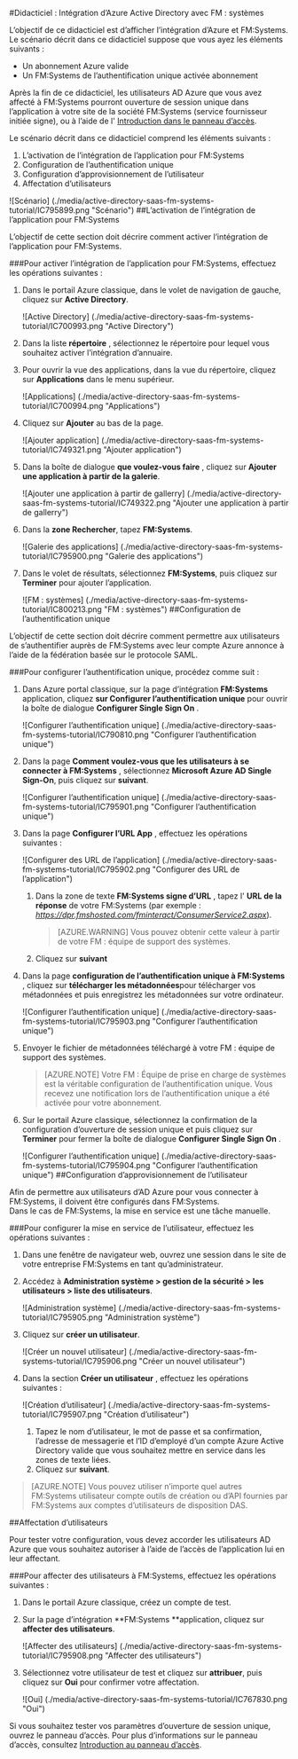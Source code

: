 <properties 
    pageTitle="Didacticiel : Intégration d’Azure Active Directory avec FM : systèmes | Microsoft Azure" 
    description="Découvrez comment utiliser FM : systèmes avec Azure Active Directory pour activer l’ouverture de session unique, la mise en service automatique et bien plus encore !" 
    services="active-directory" 
    authors="jeevansd"  
    documentationCenter="na" 
    manager="femila"/>
<tags 
    ms.service="active-directory" 
    ms.devlang="na" 
    ms.topic="article" 
    ms.tgt_pltfrm="na" 
    ms.workload="identity" 
    ms.date="09/29/2016" 
    ms.author="jeedes" />

#<a name="tutorial-azure-active-directory-integration-with-fm-systems"></a>Didacticiel : Intégration d’Azure Active Directory avec FM : systèmes
  
L’objectif de ce didacticiel est d’afficher l’intégration d’Azure et FM:Systems.  
Le scénario décrit dans ce didacticiel suppose que vous ayez les éléments suivants :

-   Un abonnement Azure valide
-   Un FM:Systems de l’authentification unique activée abonnement
  
Après la fin de ce didacticiel, les utilisateurs AD Azure que vous avez affecté à FM:Systems pourront ouverture de session unique dans l’application à votre site de la société FM:Systems (service fournisseur initiée signe), ou à l’aide de l' [Introduction dans le panneau d’accès](active-directory-saas-access-panel-introduction.md).
  
Le scénario décrit dans ce didacticiel comprend les éléments suivants :

1.  L’activation de l’intégration de l’application pour FM:Systems
2.  Configuration de l’authentification unique
3.  Configuration d’approvisionnement de l’utilisateur
4.  Affectation d’utilisateurs

![Scénario] (./media/active-directory-saas-fm-systems-tutorial/IC795899.png "Scénario")
##<a name="enabling-the-application-integration-for-fmsystems"></a>L’activation de l’intégration de l’application pour FM:Systems
  
L’objectif de cette section doit décrire comment activer l’intégration de l’application pour FM:Systems.

###<a name="to-enable-the-application-integration-for-fmsystems-perform-the-following-steps"></a>Pour activer l’intégration de l’application pour FM:Systems, effectuez les opérations suivantes :

1.  Dans le portail Azure classique, dans le volet de navigation de gauche, cliquez sur **Active Directory**.

    ![Active Directory] (./media/active-directory-saas-fm-systems-tutorial/IC700993.png "Active Directory")

2.  Dans la liste **répertoire** , sélectionnez le répertoire pour lequel vous souhaitez activer l’intégration d’annuaire.

3.  Pour ouvrir la vue des applications, dans la vue du répertoire, cliquez sur **Applications** dans le menu supérieur.

    ![Applications] (./media/active-directory-saas-fm-systems-tutorial/IC700994.png "Applications")

4.  Cliquez sur **Ajouter** au bas de la page.

    ![Ajouter application] (./media/active-directory-saas-fm-systems-tutorial/IC749321.png "Ajouter application")

5.  Dans la boîte de dialogue **que voulez-vous faire** , cliquez sur **Ajouter une application à partir de la galerie**.

    ![Ajouter une application à partir de gallerry] (./media/active-directory-saas-fm-systems-tutorial/IC749322.png "Ajouter une application à partir de gallerry")

6.  Dans la **zone Rechercher**, tapez **FM:Systems**.

    ![Galerie des applications] (./media/active-directory-saas-fm-systems-tutorial/IC795900.png "Galerie des applications")

7.  Dans le volet de résultats, sélectionnez **FM:Systems**, puis cliquez sur **Terminer** pour ajouter l’application.

    ![FM : systèmes] (./media/active-directory-saas-fm-systems-tutorial/IC800213.png "FM : systèmes")
##<a name="configuring-single-sign-on"></a>Configuration de l’authentification unique
  
L’objectif de cette section doit décrire comment permettre aux utilisateurs de s’authentifier auprès de FM:Systems avec leur compte Azure annonce à l’aide de la fédération basée sur le protocole SAML.

###<a name="to-configure-single-sign-on-perform-the-following-steps"></a>Pour configurer l’authentification unique, procédez comme suit :

1.  Dans Azure portal classique, sur la page d’intégration **FM:Systems** application, cliquez **sur Configurer l’authentification unique** pour ouvrir la boîte de dialogue **Configurer Single Sign On** .

    ![Configurer l’authentification unique] (./media/active-directory-saas-fm-systems-tutorial/IC790810.png "Configurer l’authentification unique")

2.  Dans la page **Comment voulez-vous que les utilisateurs à se connecter à FM:Systems** , sélectionnez **Microsoft Azure AD Single Sign-On**, puis cliquez sur **suivant**.

    ![Configurer l’authentification unique] (./media/active-directory-saas-fm-systems-tutorial/IC795901.png "Configurer l’authentification unique")

3.  Dans la page **Configurer l’URL App** , effectuez les opérations suivantes :

    ![Configurer des URL de l’application] (./media/active-directory-saas-fm-systems-tutorial/IC795902.png "Configurer des URL de l’application")

    1.  Dans la zone de texte **FM:Systems signe d’URL** , tapez l' **URL de la réponse** de votre FM:Systems (par exemple : *https://dpr.fmshosted.com/fminteract/ConsumerService2.aspx*).  

        >[AZURE.WARNING] Vous pouvez obtenir cette valeur à partir de votre FM : équipe de support des systèmes.

    2.  Cliquez sur **suivant**

4.  Dans la page **configuration de l’authentification unique à FM:Systems** , cliquez sur **télécharger les métadonnées**pour télécharger vos métadonnées et puis enregistrez les métadonnées sur votre ordinateur.

    ![Configurer l’authentification unique] (./media/active-directory-saas-fm-systems-tutorial/IC795903.png "Configurer l’authentification unique")

5.  Envoyer le fichier de métadonnées téléchargé à votre FM : équipe de support des systèmes.

    >[AZURE.NOTE] Votre FM : Équipe de prise en charge de systèmes est la véritable configuration de l’authentification unique.
Vous recevez une notification lors de l’authentification unique a été activée pour votre abonnement.

6.  Sur le portail Azure classique, sélectionnez la confirmation de la configuration d’ouverture de session unique et puis cliquez sur **Terminer** pour fermer la boîte de dialogue **Configurer Single Sign On** .

    ![Configurer l’authentification unique] (./media/active-directory-saas-fm-systems-tutorial/IC795904.png "Configurer l’authentification unique")
##<a name="configuring-user-provisioning"></a>Configuration d’approvisionnement de l’utilisateur
  
Afin de permettre aux utilisateurs d’AD Azure pour vous connecter à FM:Systems, il doivent être configurés dans FM:Systems.  
Dans le cas de FM:Systems, la mise en service est une tâche manuelle.

###<a name="to-configure-user-provisioning-perform-the-following-steps"></a>Pour configurer la mise en service de l’utilisateur, effectuez les opérations suivantes :

1.  Dans une fenêtre de navigateur web, ouvrez une session dans le site de votre entreprise FM:Systems en tant qu’administrateur.

2.  Accédez à **Administration système \> gestion de la sécurité \> les utilisateurs \> liste des utilisateurs**.

    ![Administration système] (./media/active-directory-saas-fm-systems-tutorial/IC795905.png "Administration système")

3.  Cliquez sur **créer un utilisateur**.

    ![Créer un nouvel utilisateur] (./media/active-directory-saas-fm-systems-tutorial/IC795906.png "Créer un nouvel utilisateur")

4.  Dans la section **Créer un utilisateur** , effectuez les opérations suivantes :

    ![Création d’utilisateur] (./media/active-directory-saas-fm-systems-tutorial/IC795907.png "Création d’utilisateur")

    1.  Tapez le nom d’utilisateur, le mot de passe et sa confirmation, l’adresse de messagerie et l’ID d’employé d’un compte Azure Active Directory valide que vous souhaitez mettre en service dans les zones de texte liées.
    2.  Cliquez sur **suivant**.

>[AZURE.NOTE] Vous pouvez utiliser n’importe quel autres FM:Systems utilisateur compte outils de création ou d’API fournies par FM:Systems aux comptes d’utilisateurs de disposition DAS.

##<a name="assigning-users"></a>Affectation d’utilisateurs
  
Pour tester votre configuration, vous devez accorder les utilisateurs AD Azure que vous souhaitez autoriser à l’aide de l’accès de l’application lui en leur affectant.

###<a name="to-assign-users-to-fmsystems-perform-the-following-steps"></a>Pour affecter des utilisateurs à FM:Systems, effectuez les opérations suivantes :

1.  Dans le portail Azure classique, créez un compte de test.

2.  Sur la page d’intégration **FM:Systems **application, cliquez sur **affecter des utilisateurs**.

    ![Affecter des utilisateurs] (./media/active-directory-saas-fm-systems-tutorial/IC795908.png "Affecter des utilisateurs")

3.  Sélectionnez votre utilisateur de test et cliquez sur **attribuer**, puis cliquez sur **Oui** pour confirmer votre affectation.

    ![Oui] (./media/active-directory-saas-fm-systems-tutorial/IC767830.png "Oui")
  
Si vous souhaitez tester vos paramètres d’ouverture de session unique, ouvrez le panneau d’accès. Pour plus d’informations sur le panneau d’accès, consultez [Introduction au panneau d’accès](active-directory-saas-access-panel-introduction.md).
